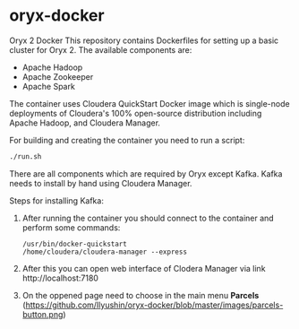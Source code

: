 # oryx-docker
Oryx 2 Docker
This repository contains Dockerfiles for setting up a basic cluster for Oryx 2. The available components are:

* Apache Hadoop 
* Apache Zookeeper  
* Apache Spark 

The container uses Cloudera QuickStart Docker image which is single-node deployments of Cloudera's 
100% open-source distribution including Apache Hadoop, and Cloudera Manager. 

For building and creating the container you need to run a script:
```bash
./run.sh
```

There are all components which are required by Oryx except Kafka. Kafka needs to install by hand using Cloudera Manager. 

Steps for installing Kafka:
1. After running the container you should connect to the container and perform some commands:

    ```
    /usr/bin/docker-quickstart
    /home/cloudera/cloudera-manager --express
    ```

2. After this you can open web interface of Clodera Manager via link http://localhost:7180
3. On the oppened page need to choose in the main menu **Parcels**
(https://github.com/Ilyushin/oryx-docker/blob/master/images/parcels-button.png)




